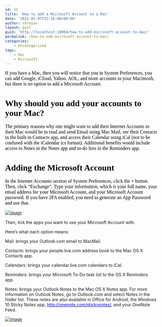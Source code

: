 ```yaml
---
id: 22
title: 'How to add a Microsoft Account to a Mac'
date: '2021-01-07T22:16:00+00:00'
author: shreyan
layout: post
guid: 'http://localhost:10004/how-to-add-microsoft-account-to-mac/'
permalink: /how-to-add-microsoft-account-to-mac/
categories:
    - Uncategorized
tags:
    - Mac
    - Microsoft
---
```


<font face="Lucida Grande" size="3"><font color="#000000">If you have a Mac, then you will notice that you in System Preferences, you can add Google, iCloud, Yahoo, AOL, and more accounts to your Macintosh, but there is no option to add a Microsoft Account.</font> </font>

# <font face="Lucida Grande"><font color="#000000">Why should you add your accounts to your Mac?</font> </font>

<font color="#000000"> <font face="Lucida Grande" size="3">The primary reasons why one might want to add their Internet Accounts to their Mac would be to read and send Email using Mac Mail, see their Contacts in the built-in Contacts app, and access their Calendar using iCal (not to be confused with the iCalendar ics format). Additional benefits would include access to Notes in the Notes app and to-do lists in the Reminders app. </font></font>

# <font color="#000000" face="Lucida Grande">Adding the Microsoft Account</font> 

<font color="#000000" face="Lucida Grande" size="3"> In the Internet Accounts section of System Preferences, click the + button. Then, click “Exchange”. Type your information, which is your full name, your email address for your Microsoft Account, and your Microsoft Account password. If you have 2FA enabled, you need to generate an App Password and use that. </font>

<font color="#000000" face="Lucida Grande" size="3">[![image](https://drive.google.com/uc?id=1UrahBrFIIWBHSYyfkb1KHWwbHziEf0vi "image")](https://drive.google.com/uc?id=163bTAl2AvLVH7ivobFQzj1-PJaKhOTFc) </font>

 <font color="#000000" face="Lucida Grande" size="3"> </font>

Then, tick the apps you want to use your Microsoft Account with.

Here’s what each option means:

Mail: brings your Outlook.com email to MacMail.

Contacts: brings your people.live.com address book to the Mac OS X Contacts app.

Calendars: brings your calendar.live.com calendars to iCal.

Reminders: brings your Microsoft To-Do task list to the OS X Reminders app.

Notes: brings your Outlook Notes to the Mac OS X Notes app. For more information on Outlook Notes, go to Outlook.com and select Notes in the folder list. These notes are also available in Office for Android, the Windows 10 Sticky Notes app, [<font color="#0000ff">http://onenote.com/stickynotes/</font>](http://onenote.com/stickynotes/), and your OneNote Feed.

 [![image](https://drive.google.com/uc?id=1bVBAtwNzBtOrzTbmNd4T8RYnJECqN442 "image")](https://drive.google.com/uc?id=1lCW3nxVNFShFzmFxi5GAWXTAlP3mle6g)